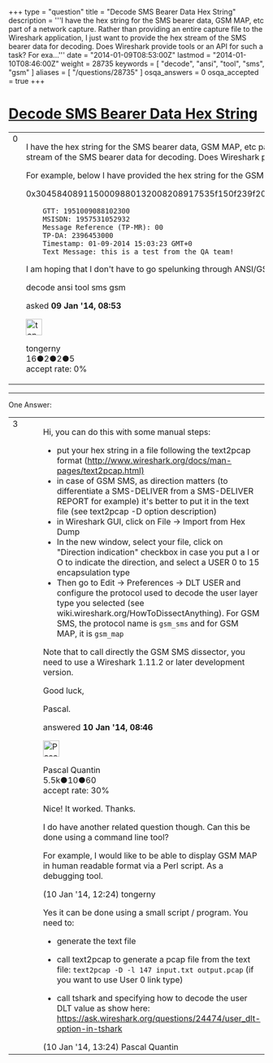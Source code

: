 +++
type = "question"
title = "Decode SMS Bearer Data Hex String"
description = '''I have the hex string for the SMS bearer data, GSM MAP, etc part of a network capture. Rather than providing an entire capture file to the Wireshark application, I just want to provide the hex stream of the SMS bearer data for decoding. Does Wireshark provide tools or an API for such a task? For exa...'''
date = "2014-01-09T08:53:00Z"
lastmod = "2014-01-10T08:46:00Z"
weight = 28735
keywords = [ "decode", "ansi", "tool", "sms", "gsm" ]
aliases = [ "/questions/28735" ]
osqa_answers = 0
osqa_accepted = true
+++

<div class="headNormal">

# [Decode SMS Bearer Data Hex String](/questions/28735/decode-sms-bearer-data-hex-string)

</div>

<div id="main-body">

<div id="askform">

<table id="question-table" style="width:100%;"><colgroup><col style="width: 50%" /><col style="width: 50%" /></colgroup><tbody><tr class="odd"><td style="width: 30px; vertical-align: top"><div class="vote-buttons"><div id="post-28735-score" class="post-score" title="current number of votes">0</div><div id="favorite-count" class="favorite-count"></div></div></td><td><div id="item-right"><div class="question-body"><p>I have the hex string for the SMS bearer data, GSM MAP, etc part of a network capture. Rather than providing an entire capture file to the Wireshark application, I just want to provide the hex stream of the SMS bearer data for decoding. Does Wireshark provide tools or an API for such a task?</p><p>For example, below I have provided the hex string for the GSM Mobile Application and GSM SMS TPDU parts of a packet capture. It is an SMS-SUBMIT request which I have manually decoded.</p><p>0x3045840891150009880132008208917535f150f239f2042f3d000a9132695403000011411090513032002074747a0e4acf416110bd3ca783ccf2771b44479741d120885e0eb743</p><pre><code>    GTT: 1951009088102300
    MSISDN: 1957531052932
    Message Reference (TP-MR): 00
    TP-DA: 2396453000
    Timestamp: 01-09-2014 15:03:23 GMT+0
    Text Message: this is a test from the QA team!</code></pre><p>I am hoping that I don't have to go spelunking through ANSI/GSM specification documents, since Wireshark has probably already done that...</p></div><div id="question-tags" class="tags-container tags">decode ansi tool sms gsm</div><div id="question-controls" class="post-controls"></div><div class="post-update-info-container"><div class="post-update-info post-update-info-user"><p>asked <strong>09 Jan '14, 08:53</strong></p><img src="https://secure.gravatar.com/avatar/ca7da0e6dc4124d3372c856e052fef24?s=32&amp;d=identicon&amp;r=g" class="gravatar" width="32" height="32" alt="tongerny&#39;s gravatar image" /><p>tongerny<br />
<span class="score" title="16 reputation points">16</span><span title="2 badges"><span class="badge1">●</span><span class="badgecount">2</span></span><span title="2 badges"><span class="silver">●</span><span class="badgecount">2</span></span><span title="5 badges"><span class="bronze">●</span><span class="badgecount">5</span></span><br />
<span class="accept_rate" title="Rate of the user&#39;s accepted answers">accept rate:</span> <span title="tongerny has no accepted answers">0%</span></p></div></div><div id="comments-container-28735" class="comments-container"></div><div id="comment-tools-28735" class="comment-tools"></div><div class="clear"></div><div id="comment-28735-form-container" class="comment-form-container"></div><div class="clear"></div></div></td></tr></tbody></table>

------------------------------------------------------------------------

<div class="tabBar">

<span id="sort-top"></span>

<div class="headQuestions">

One Answer:

</div>

</div>

<span id="28774"></span>

<div id="answer-container-28774" class="answer accepted-answer">

<table style="width:100%;"><colgroup><col style="width: 50%" /><col style="width: 50%" /></colgroup><tbody><tr class="odd"><td style="width: 30px; vertical-align: top"><div class="vote-buttons"><div id="post-28774-score" class="post-score" title="current number of votes">3</div></div></td><td><div class="item-right"><div class="answer-body"><p>Hi, you can do this with some manual steps:</p><ul><li>put your hex string in a file following the text2pcap format (<a href="http://www.wireshark.org/docs/man-pages/text2pcap.html)">http://www.wireshark.org/docs/man-pages/text2pcap.html)</a></li><li>in case of GSM SMS, as direction matters (to differentiate a SMS-DELIVER from a SMS-DELIVER REPORT for example) it's better to put it in the text file (see text2pcap -D option description)</li><li>in Wireshark GUI, click on File -&gt; Import from Hex Dump</li><li>In the new window, select your file, click on "Direction indication" checkbox in case you put a I or O to indicate the direction, and select a USER 0 to 15 encapsulation type</li><li>Then go to Edit -&gt; Preferences -&gt; DLT USER and configure the protocol used to decode the user layer type you selected (see wiki.wireshark.org/HowToDissectAnything). For GSM SMS, the protocol name is <code>gsm_sms</code> and for GSM MAP, it is <code>gsm_map</code></li></ul><p>Note that to call directly the GSM SMS dissector, you need to use a Wireshark 1.11.2 or later development version.</p><p>Good luck,</p><p>Pascal.</p></div><div class="answer-controls post-controls"></div><div class="post-update-info-container"><div class="post-update-info post-update-info-user"><p>answered <strong>10 Jan '14, 08:46</strong></p><img src="https://secure.gravatar.com/avatar/713f24fd877861260b71ecd455018625?s=32&amp;d=identicon&amp;r=g" class="gravatar" width="32" height="32" alt="Pascal%20Quantin&#39;s gravatar image" /><p>Pascal Quantin<br />
<span class="score" title="5544 reputation points"><span>5.5k</span></span><span title="10 badges"><span class="silver">●</span><span class="badgecount">10</span></span><span title="60 badges"><span class="bronze">●</span><span class="badgecount">60</span></span><br />
<span class="accept_rate" title="Rate of the user&#39;s accepted answers">accept rate:</span> <span title="Pascal Quantin has 92 accepted answers">30%</span></p></div></div><div id="comments-container-28774" class="comments-container"><span id="28779"></span><div id="comment-28779" class="comment"><div id="post-28779-score" class="comment-score"></div><div class="comment-text"><p>Nice! It worked. Thanks.</p><p>I do have another related question though. Can this be done using a command line tool?</p><p>For example, I would like to be able to display GSM MAP in human readable format via a Perl script. As a debugging tool.</p></div><div id="comment-28779-info" class="comment-info"><span class="comment-age">(10 Jan '14, 12:24)</span> tongerny</div></div><span id="28784"></span><div id="comment-28784" class="comment"><div id="post-28784-score" class="comment-score"></div><div class="comment-text"><p>Yes it can be done using a small script / program. You need to:</p><ul><li><p>generate the text file</p></li><li><p>call text2pcap to generate a pcap file from the text file: <code>text2pcap -D -l 147 input.txt output.pcap</code> (if you want to use User 0 link type)</p></li><li><p>call tshark and specifying how to decode the user DLT value as show here: <a href="https://ask.wireshark.org/questions/24474/user_dlt-option-in-tshark">https://ask.wireshark.org/questions/24474/user_dlt-option-in-tshark</a></p></li></ul></div><div id="comment-28784-info" class="comment-info"><span class="comment-age">(10 Jan '14, 13:24)</span> Pascal Quantin</div></div></div><div id="comment-tools-28774" class="comment-tools"></div><div class="clear"></div><div id="comment-28774-form-container" class="comment-form-container"></div><div class="clear"></div></div></td></tr></tbody></table>

</div>

<div class="paginator-container-left">

</div>

</div>

</div>

